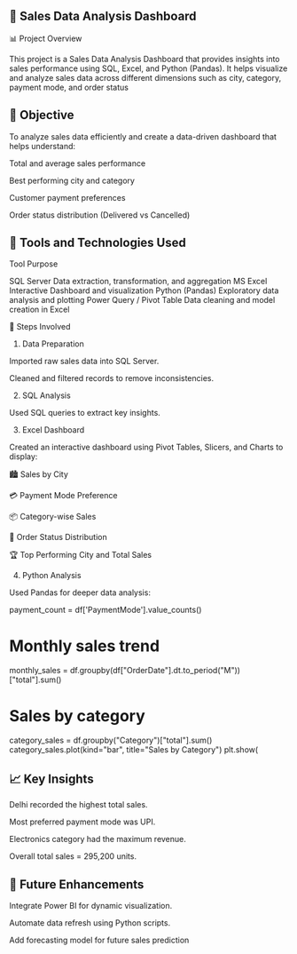 
## 🧾 Sales Data Analysis Dashboard

📊 Project Overview

This project is a Sales Data Analysis Dashboard that provides insights into sales performance using SQL, Excel, and Python (Pandas).
It helps visualize and analyze sales data across different dimensions such as city, category, payment mode, and order status

## 🎯 Objective

To analyze sales data efficiently and create a data-driven dashboard that helps understand:

Total and average sales performance

Best performing city and category

Customer payment preferences

Order status distribution (Delivered vs Cancelled)


## 🧠 Tools and Technologies Used

Tool	Purpose

SQL Server	Data extraction, transformation, and aggregation
MS Excel	Interactive Dashboard and visualization
Python (Pandas)	Exploratory data analysis and plotting
Power Query / Pivot Table	Data cleaning and model creation in Excel

🧩 Steps Involved

1. Data Preparation

Imported raw sales data into SQL Server.

Cleaned and filtered records to remove inconsistencies.


2. SQL Analysis

Used SQL queries to extract key insights.


3. Excel Dashboard

Created an interactive dashboard using Pivot Tables, Slicers, and Charts to display:

🏙 Sales by City

💳 Payment Mode Preference

📦 Category-wise Sales

🚚 Order Status Distribution

🏆 Top Performing City and Total Sales



4. Python Analysis

Used Pandas for deeper data analysis:

payment_count = df['PaymentMode'].value_counts()

# Monthly sales trend
monthly_sales = df.groupby(df["OrderDate"].dt.to_period("M"))["total"].sum()

# Sales by category
category_sales = df.groupby("Category")["total"].sum()
category_sales.plot(kind="bar", title="Sales by Category")
plt.show(

## 📈 Key Insights

Delhi recorded the highest total sales.

Most preferred payment mode was UPI.

Electronics category had the maximum revenue.

Overall total sales = 295,200 units.


## 🚀 Future Enhancements

Integrate Power BI for dynamic visualization.

Automate data refresh using Python scripts.

Add forecasting model for future sales prediction



